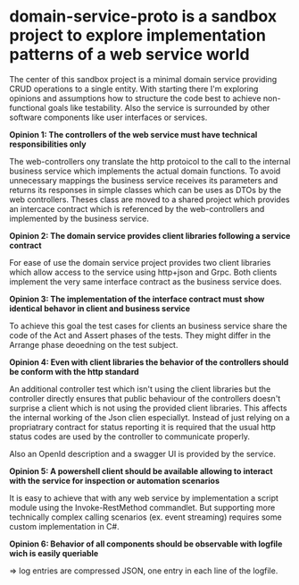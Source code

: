# domain-service-proto is a sandbox project to explore implementation patterns of a web service world

The center of this sandbox project is a minimal domain service providing CRUD operations to a single entity. 
With starting there I'm exploring opinions and assumptions how to structure the code best to achieve non-functional goals like testability.
Also the service is surrounded by other software components like user interfaces or services.

**Opinion 1: The controllers of the web service must have technical responsibilities only**

The web-controllers ony translate the http protoicol to the call to the internal business service which implements the actual domain functions.
To avoid unnecessary mappings the business service receives its parameters and returns its responses in simple classes which can be uses as DTOs by the web controllers. 
Theses class are moved to a shared project which provides an intercace contract which is referenced by the web-controllers and implemented by the business service.

**Opinion 2: The domain service provides client libraries following a service contract**

For ease of use the domain service project provides two client libraries which allow access to the service using http+json and Grpc. 
Both clients implement the very same interface contract as the business service does. 

**Opinion 3: The implementation of the interface contract must show identical behavor in client and business service**

To achieve this goal the test cases for clients an business service share the code of the Act and Assert phases of the tests. 
They might differ in the Arrange phase deoedning on the test subject.

**Opinion 4: Even with client libraries the behavior of the controllers should be conform with the http standard**

An additional controller test which isn't using the client libraries but the controller directly ensures that public behaviour of the controllers doesn't surprise a client which is not using the provided client libraries.
This affects the internal working of the Json clien especiallyt. Instead of just relying on a propriatrary contract for status reporting it is required that the usual http status codes are used by the controller to communicate properly.

Also an OpenId description and a swagger UI is provided by the service.

**Opinion 5: A powershell client should be available allowing to interact with the service for inspection or automation scenarios**

It is easy to achieve that with any web service by implementation a script module using the Invoke-RestMethod commandlet. 
But supporting more technically complex calling scenarios (ex. event streaming) requires some custom implementation in C#. 

**Opinion 6: Behavior of all components should be observable with logfile wich is easily queriable**

=> log entries are compressed JSON, one entry in each line of the logfile.
